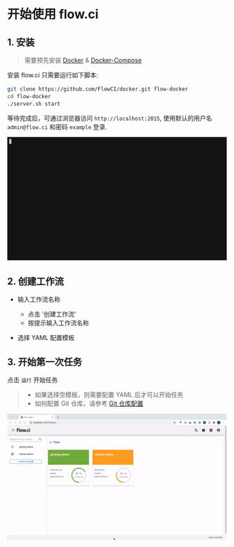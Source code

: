 # 开始使用 flow.ci

## 1. 安装

> 需要预先安装 [Docker](https://docs.docker.com/install/) & [Docker-Compose](https://docs.docker.com/compose/install/)

安装 flow.ci 只需要运行如下脚本:

```bash
git clone https://github.com/FlowCI/docker.git flow-docker
cd flow-docker
./server.sh start
```

等待完成后，可通过浏览器访问 `http://localhost:2015`, 使用默认的用户名 `admin@flow.ci` 和密码 `example` 登录.

![cmd](../../src/start_server.gif)

## 2. 创建工作流

- 输入工作流名称
  - 点击 '创建工作流'
  - 按提示输入工作流名称
  
- 选择 YAML 配置模板

## 3. 开始第一次任务

点击 `运行` 开始任务

> - 如果选择空模板，则需要配置 YAML 后才可以开始任务
> - 如何配置 Git 仓库，请参考 [Git 仓库配置](../git/index.md)

![start](../../src/create_flow_and_build.gif)
